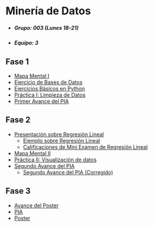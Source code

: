 # Minería de Datos 
* ##### Grupo: 003 (Lunes 18-21)
* ##### Equipo: 3

## Fase 1
* [Mapa Mental I](https://github.com/marioalb127/MinDat2021/blob/main/MapaMental_1_1860043.pdf)
* [Ejercicio de Bases de Datos](https://github.com/marioalb127/MinDat2021/blob/main/Ej1_BasesDatos_Equipo_3.pdf)
* [Ejercicios Básicos en Python](https://github.com/marioalb127/MinDat2021/blob/main/Ej_Python_1860043.ipynb)
* [Práctica I: Limpieza de Datos](https://github.com/marioalb127/MinDat2021/blob/main/Ej_Limpieza_Equipo3.ipynb)
* [Primer Avance del PIA](https://github.com/marioalb127/MinDat2021/blob/main/Avance1_PIA_Equipo3.ipynb)

## Fase 2
* [Presentación sobre Regresión Lineal](https://github.com/marioalb127/MinDat2021/blob/main/Presentaci%C3%B3n_Regresi%C3%B3n-Lineal_Equipo-3.pdf)
  * [Ejemplo sobre Regresión Lineal](https://github.com/marioalb127/MinDat2021/blob/main/Ejemplo_Regresi%C3%B3n-Lineal_Equipo-3.ipynb)
  * [Calificaciones de Mini Examen de Regresión Lineal](https://github.com/marioalb127/MinDat2021/blob/main/Calificaciones_Regresi%C3%B3n-Lineal_Equipo-3.pdf)
* [Mapa Mental II](https://github.com/marioalb127/MinDat2021/blob/main/MapaMental_2_1860043.pdf)
* [Práctica II: Visualización de datos](https://github.com/marioalb127/MinDat2021/blob/main/Visualizaci%C3%B3n_Equipo3.ipynb)
* [Segundo Avance del PIA](https://github.com/marioalb127/MinDat2021/blob/main/AvancePIA_II_G003_E3.ipynb)
  * [Segundo Avance del PIA (Corregido)](https://github.com/marioalb127/MinDat2021/blob/main/AvancePIA_II_003_E03.ipynb)

## Fase 3
* [Avance del Poster](https://github.com/marioalb127/MinDat2021/blob/main/AvancePoster_G003_E03.pdf)
* [PIA](https://github.com/marioalb127/MinDat2021/blob/main/PIA_G003_E03.ipynb)
* [Poster](https://github.com/marioalb127/MinDat2021/blob/main/Poster_G003_E03.pdf)
